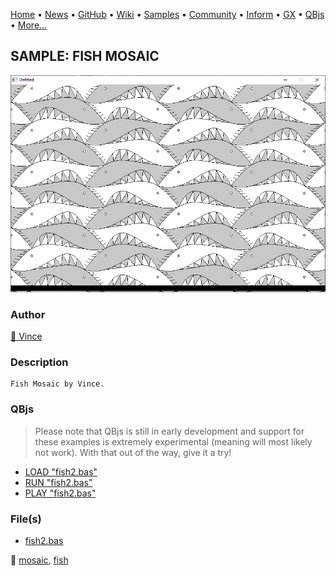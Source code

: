 [Home](https://qb64.com) • [News](../../news.md) • [GitHub](https://github.com/QB64Official/qb64) • [Wiki](https://github.com/QB64Official/qb64/wiki) • [Samples](../../samples.md) • [Community](../../community.md) • [Inform](../../inform.md) • [GX](../../gx.md) • [QBjs](../../qbjs.md) • [More...](../../more.md)

## SAMPLE: FISH MOSAIC

![screenshot.png](img/screenshot.png)

### Author

[🐝 Vince](../vince.md) 

### Description

```text
Fish Mosaic by Vince.
```

### QBjs

> Please note that QBjs is still in early development and support for these examples is extremely experimental (meaning will most likely not work). With that out of the way, give it a try!

* [LOAD "fish2.bas"](https://v6p9d9t4.ssl.hwcdn.net/html/5963335/index.html?src=https://qb64.com/samples/fish-mosaic/src/fish2.bas)
* [RUN "fish2.bas"](https://v6p9d9t4.ssl.hwcdn.net/html/5963335/index.html?mode=auto&src=https://qb64.com/samples/fish-mosaic/src/fish2.bas)
* [PLAY "fish2.bas"](https://v6p9d9t4.ssl.hwcdn.net/html/5963335/index.html?mode=play&src=https://qb64.com/samples/fish-mosaic/src/fish2.bas)

### File(s)

* [fish2.bas](src/fish2.bas)

🔗 [mosaic](../mosaic.md), [fish](../fish.md)
